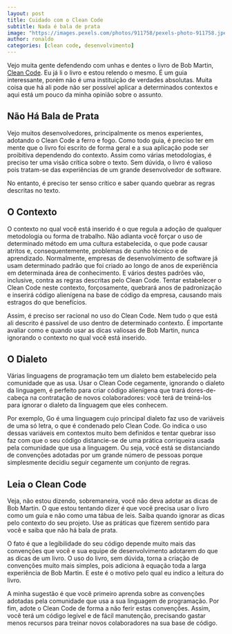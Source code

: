 ```yaml
---
layout: post
title: Cuidado com o Clean Code
subtitle: Nada é bala de prata
image: "https://images.pexels.com/photos/911758/pexels-photo-911758.jpeg"
author: ronaldo
categories: [clean code, desenvolvimento]
---
```


Vejo muita gente defendendo com unhas e dentes o livro de Bob Martin, [Clean Code](https://www.amazon.com.br/C%25C3%25B3digo-limpo-Robert-C-Martin/dp/8576082675/ref=sr_1_1?__mk_pt_BR=%25C3%2585M%25C3%2585%25C5%25BD%25C3%2595%25C3%2591&amp;crid=3FUVH5OIDGMBQ&amp;keywords=c%25C3%25B3digo+limpo&amp;qid=1707053266&amp;sprefix=c%25C3%25B3digo+limpo%252Caps%252C254&amp;sr=8-1&_encoding=UTF8&tag=devbrazuca-20&linkCode=ur2&linkId=75eb2e058315d013daa991acb4e8a88d&camp=1789&creative=9325"). Eu já li o livro e estou relendo o mesmo. É um guia interessante, porém não é uma instituição de verdades absolutas. Muita coisa que há ali pode não ser possível aplicar a determinados contextos e aqui está um pouco da minha opinião sobre o assunto.

## Não Há Bala de Prata

Vejo muitos desenvolvedores, principalmente os menos experientes, adotando o Clean Code a ferro e fogo. Como todo guia, é preciso ter em mente que o livro foi escrito de forma geral e a sua aplicação pode ser proibitiva dependendo do contexto. Assim como várias metodologias, é preciso ter uma visão crítica sobre o texto. Sem dúvida, o livro é valioso pois tratam-se das experiências de um grande desenvolvedor de software.

No entanto, é preciso ter senso crítico e saber quando quebrar as regras descritas no texto.

## O Contexto

O contexto no qual você está inserido é o que regula a adoção de qualquer metodologia ou forma de trabalho. Não adianta você forçar o uso de determinado método em uma cultura estabelecida, o que pode causar atritos e, consequentemente, problemas de cunho técnico e de aprendizado. Normalmente, empresas de desenvolvimento de software já usam determinado padrão que foi criado ao longo de anos de experiência em determinada área de conhecimento. E vários destes padrões vão, inclusive, contra as regras descritas pelo Clean Code. Tentar estabelecer o Clean Code neste contexto, forçosamente, quebrará anos de padronização e inserirá código alienígena na base de código da empresa, causando mais estragos do que benefícios.

Assim, é preciso ser racional no uso do Clean Code. Nem tudo o que está ali descrito é passível de uso dentro de determinado contexto. É importante avaliar como e quando usar as dicas valiosas de Bob Martin, nunca ignorando o contexto no qual você está inserido.

## O Dialeto

Várias linguagens de programação tem um dialeto bem estabelecido pela comunidade que as usa. Usar o Clean Code cegamente, ignorando o dialeto da linguagem, é perfeito para criar código alienígena que trará dores-de-cabeça na contratação de novos colaboradores: você terá de treiná-los para ignorar o dialeto da linguagem que eles conhecem.

Por exemplo, Go é uma linguagem cujo principal dialeto faz uso de variáveis de uma só letra, o que é condenado pelo Clean Code. Go indica o uso dessas variáveis em contextos muito bem definidos e tentar quebrar isso faz com que o seu código distancie-se de uma prática corriqueira usada pela comunidade que usa a linguagem. Ou seja, você está se distanciando de convenções adotadas por um grande número de pessoas porque simplesmente decidiu seguir cegamente um conjunto de regras.

## Leia o Clean Code

Veja, não estou dizendo, sobremaneira, você não deva adotar as dicas de Bob Martin. O que estou tentando dizer é que você precisa usar o livro como um guia e não como uma tábua de leis. Saiba quando ignorar as dicas pelo contexto do seu projeto. Use as práticas que fizerem sentido para você e saiba que não há bala de prata.

O fato é que a legibilidade do seu código depende muito mais das convenções que você e sua equipe de desenvolvimento adotarem do que as dicas de um livro. O uso do livro, sem dúvida, torna a criação de convenções muito mais simples, pois adiciona à equação toda a larga experiência de Bob Martin. E este é o motivo pelo qual eu indico a leitura do livro.

A minha sugestão é que você primeiro aprenda sobre as convenções adotadas pela comunidade que usa a sua linguagem de programação. Por fim, adote o Clean Code de forma a não ferir estas convenções. Assim, você terá um código legível e de fácil manutenção, precisando gastar menos recursos para treinar novos colaboradores na sua base de código.
